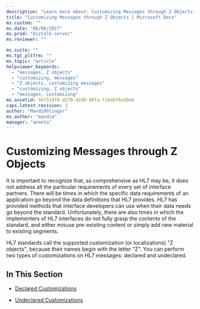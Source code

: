 ```yaml
---
description: "Learn more about: Customizing Messages through Z Objects"
title: "Customizing Messages through Z Objects | Microsoft Docs"
ms.custom: ""
ms.date: "06/08/2017"
ms.prod: "biztalk-server"
ms.reviewer: ""

ms.suite: ""
ms.tgt_pltfrm: ""
ms.topic: "article"
helpviewer_keywords: 
  - "messages, Z objects"
  - "customizing, messages"
  - "Z objects, customizing messages"
  - "customizing, Z objects"
  - "messages, customizing"
ms.assetid: 5bf514f8-d270-42d9-80fa-f10a6f6a20ad
caps.latest.revision: 3
author: "MandiOhlinger"
ms.author: "mandia"
manager: "anneta"
---
```

# Customizing Messages through Z Objects
It is important to recognize that, as comprehensive as HL7 may be, it does not address all the particular requirements of every set of interface partners. There will be times in which the specific data requirements of an application go beyond the data definitions that HL7 provides. HL7 has provided methods that interface developers can use when their data needs go beyond the standard. Unfortunately, there are also times in which the implementers of HL7 interfaces do not fully grasp the contents of the standard, and either misuse pre-existing content or simply add new material to existing segments.  
  
 HL7 standards call the supported customization (or localizations) "Z objects", because their names begin with the letter "Z". You can perform two types of customizations on HL7 messages: declared and undeclared.  
  
## In This Section  
  
-   [Declared Customizations](../../adapters-and-accelerators/accelerator-hl7/declared-customizations.md)  
  
-   [Undeclared Customizations](../../adapters-and-accelerators/accelerator-hl7/undeclared-customizations.md)
